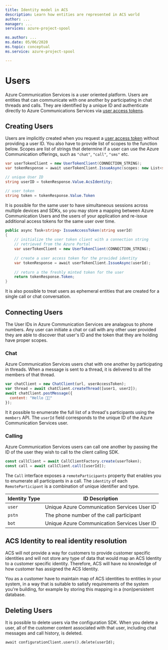 ```yaml
---
title: Identity model in ACS
description: Learn how entities are represented in ACS world
author: ...    
manager: ...
services: azure-project-spool

ms.author: ...
ms.date: 05/06/2020
ms.topic: conceptual
ms.service: azure-project-spool

---
```



# Users

Azure Communication Services is a user oriented platform. Users are entities that can communicate with one another by participating in chat threads and calls. They are identified by a unique ID and authenticate directly to Azure Communications Services via [user access tokens](./user-access-tokens.md).

## Creating Users

Users are implicitly created when you request a [user access token](./user-access-tokens.md) without providing a user ID. You also have to provide list of scopes to the function below. Scopes are list of strings that determine if a user can use the Azure Communication offerings, such as `"chat"`, `"call"`, `"sms"` etc.

```csharp
var userTokenClient = new UserTokenClient(CONNECTION_STRING);
var tokenResponse = await userTokenClient.IssueAsync(scopes: new List<string>{"chat"});

// unique User ID
string userID = tokenResponse.Value.AcsIdentity;

// user token 
string token = tokenResponse.Value.Token
```

It is possible for the same user to have simultaneous sessions across multiple devices and SDKs, so you may store a mapping between Azure Communication Users and the users of your application and re-issue additional access tokens for the same user over time.

```csharp
public async Task<string> IssueAccessToken(string userId)
{    
    // initialize the user token client with a connection string
    // retrieved from the Azure Portal
    var userTokenClient = new UserTokenClient(CONNECTION_STRING);
    
    // create a user access token for the provided identity
    var tokenResponse = await userTokenClient.IssueAsync(userId);
    
    // return a the freshly minted token for the user
    return tokenResponse.Token;
}
```
It is also possible to treat users as ephemeral entities that are created for a single call or chat conversation.

## Connecting Users

The User IDs in Azure Communication Services are analagous to phone numbers. Any user can initiate a chat or call with any other user provided they are able to discover that user's ID and the token that they are holding have proper scopes.

### Chat

Azure Communication Services users chat with one another by participating in threads. When a message is sent to a thread, it is delivered to all the members of that thread.

```javascript
var chatClient = new ChatClient(url, userAccessToken);
var thread = await chatClient.createThread([user1, user2]);
await chatClient.postMessage({
  content: "Hello 👋🏻"
});
```

It it possible to enumerate the full list of a thread's participants using the `members` API. The `userId` field corresponds to the unique ID of the Azure Communication Services user.

### Calling

Azure Communication Services users can call one another by passing the ID of the user they wish to call to the client calling SDK.

```javascript
const callClient = await CallClientFactory.create(userToken);
const call = await callClient.call([userId]);
```

The `Call` interface exposes a `remoteParticipants` property that enables you to enumerate all participants in a call. The `identity` of each `RemoteParticipant` is a combination of unique identifier and type.

| Identity Type | ID Description |
|---|---|
|`user`| Unique Azure Communication Services User ID |
|`pstn`| The phone number of the call participant |
|`bot`| Unique Azure Communication Services User ID |

## ACS Identity to real identity resolution

ACS will not provide a way for customers to provide customer specific identities and will not store any type of data that would map an ACS Identity to a customer specific identity. Therefore, ACS will have no knowledge of how customer has assigned the ACS Identity.

You as a customer have to maintain map of ACS identities to entities in your system, in a way that is suitable to satisfy requirements of the system you're building, for example by storing this mapping in a (non)persistent database.

## Deleting Users

It is possible to delete users via the configuration SDK. When you delete a user, all of the customer content associated with that user, including chat messages and call history, is deleted.
<!--TODO: This part is not ready in SDK yet-->
```charpt
await configurationClient.users().delete(userId);
```
